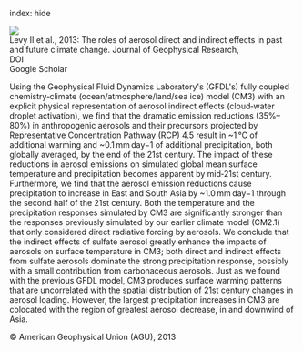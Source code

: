 index: hide

<div class="Citation">
    <div class="Citation-thumb CitationThumb-linked"  data-href="https://doi.org/10.1002/jgrd.50192">
      <img src="https://static.claimspace.cloud/climate-study-static/refs/thumbs/12/Levy_II_et_al_2013-thumb.png" />
    </div>

  <div class="Citation-body">
    <div class="Citation-text">Levy II et al., 2013: The roles of aerosol direct and indirect effects in past and future climate change. <span class="Article-journal">Journal of Geophysical Research, </span><span class="Article-volume"></span></div>
    <div class="Citation-links">
      <div class="CitationLink" data-href="https://doi.org/10.1002/jgrd.50192">
        <div class="CitationLink-icon CitationLink-Doi"></div>
        <div class="CitationLink-text">DOI</div>
      </div>
      <div class="CitationLink" data-href="https://scholar.google.com/scholar?q=10.1002/jgrd.50192">
        <div class="CitationLink-icon CitationLink-Scholar"></div>
        <div class="CitationLink-text">Google Scholar</div>
      </div>
    </div>
  </div>
</div>

Using the Geophysical Fluid Dynamics Laboratory's (GFDL's) fully coupled chemistry‐climate (ocean/atmosphere/land/sea ice) model (CM3) with an explicit physical representation of aerosol indirect effects (cloud‐water droplet activation), we find that the dramatic emission reductions (35%–80%) in anthropogenic aerosols and their precursors projected by Representative Concentration Pathway (RCP) 4.5 result in ~1 °C of additional warming and ~0.1 mm day−1 of additional precipitation, both globally averaged, by the end of the 21st century. The impact of these reductions in aerosol emissions on simulated global mean surface temperature and precipitation becomes apparent by mid‐21st century. Furthermore, we find that the aerosol emission reductions cause precipitation to increase in East and South Asia by ~1.0 mm day−1 through the second half of the 21st century. Both the temperature and the precipitation responses simulated by CM3 are significantly stronger than the responses previously simulated by our earlier climate model (CM2.1) that only considered direct radiative forcing by aerosols. We conclude that the indirect effects of sulfate aerosol greatly enhance the impacts of aerosols on surface temperature in CM3; both direct and indirect effects from sulfate aerosols dominate the strong precipitation response, possibly with a small contribution from carbonaceous aerosols. Just as we found with the previous GFDL model, CM3 produces surface warming patterns that are uncorrelated with the spatial distribution of 21st century changes in aerosol loading. However, the largest precipitation increases in CM3 are colocated with the region of greatest aerosol decrease, in and downwind of Asia.

<div class="Citation-copy">
&copy; American Geophysical Union (AGU), 2013
</div>